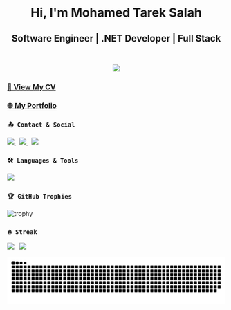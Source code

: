 

<!--
**mohamed-tarek656/mohamed-tarek656** is a ✨ _special_ ✨ repository because its `README.md` (this file) appears on your GitHub profile.

Here are some ideas to get you started:

- 🔭 I’m currently working on ...
- 🌱 I’m currently learning ...
- 👯 I’m looking to collaborate on ...
- 🤔 I’m looking for help with ...
- 💬 Ask me about ...
- 📫 How to reach me: ...
- 😄 Pronouns: ...
- ⚡ Fun fact: ...
--><h1 align="center">Hi, I'm Mohamed Tarek Salah</h1>

<h2 align="center">Software Engineer | .NET Developer | Full Stack</h2>
<br>

  <p align="center">
    <a href="https://www.google.com.eg/search?q=A-Hemeda"> <!-- Google Me -->
      <img src="https://readme-typing-svg.herokuapp.com/?lines=Visit%20my%20LinkedIn%20Profile;I%20Post%20Insightful%20Content;Follow%20to%20get%20New%20Updates&font=Bold%20Code&center=true&color=30F050&pause=2000">
    </a>
  </p>

  

### [📄 View My CV](https://drive.google.com/file/d/1hVLpvoFGEjlzYqRqhZsWXvy-tc8Rn0bx/view?usp=sharing)

### [🌐 My Portfolio](https://mohamed-tarek656.github.io/protofilio/)

### `📤 Contact & Social`
  <p align="left">
    <a href="mailto:mt465431@gmail.com"> <!-- Gmail -->
      <img src="https://github.com/user-attachments/assets/1a97a051-cc24-4738-a7a2-3f53365a9e93" height="35"/>
    </a>&nbsp;
    <a href="https://www.linkedin.com/in/mohamed-tarek-7aaa50374/"> <!-- LinkedIn Profile -->
      <img src="https://raw.githubusercontent.com/rahuldkjain/github-profile-readme-generator/master/src/images/icons/Social/linked-in-alt.svg" height="45"/>
    </a>&nbsp;
    <a href="https://wa.me/201279756185"> <!-- WhatsApp Channel -->
      <img src="https://marketplace.canva.com/Vmp9Y/MAEvzQVmp9Y/1/tl/canva-whatsapp-status-icon-MAEvzQVmp9Y.png" height="45"/>
    </a>
  </p>

### `🛠️ Languages & Tools`

  <p align="left">
    <img src="https://go-skill-icons.vercel.app/api/icons?i=cpp,cs,dotnet,postman,sqlserver,git,html,css,js,docker"/>
  </p>

### `🏆 GitHub Trophies`
  <p align="left">
  
  ![trophy](https://github-profile-trophy-ahmed.vercel.app/?username=A-Hemeda&theme=onestar&no-bg=true&no-frame=true&row=1&column=7)
  </div>

### `🔥 Streak`
  <p align="left">
    <!-- <img src="https://github-readme-stats.vercel.app/api?username=a-hemeda&show_icons=true&theme=highcontrast" height="125"/> &nbsp; <!-- GitHub Stats -->
    <img src="https://streak-stats.demolab.com/?user=a-hemeda&theme=highcontrast" height="125"/> &nbsp; <!-- GitHub Streak -->
    <img src="https://github-readme-stats.vercel.app/api/top-langs?username=a-hemeda&layout=compact&langs_count=6&theme=highcontrast" height="125"/> <!-- Most Used Languages -->
  </p>

  <p align="left">
    <img src="https://raw.githubusercontent.com/platane/snk/output/github-contribution-grid-snake-dark.svg"> <!-- Snake -->
  </p>
